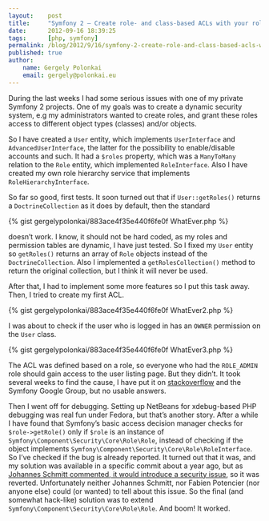 ```yaml
---
layout:    post
title:     "Symfony 2 – Create role- and class-based ACLs with your roles coming from the ORM"
date:      2012-09-16 18:39:25
tags:      [php, symfony]
permalink: /blog/2012/9/16/symfony-2-create-role-and-class-based-acls-with-your-roles-coming-from-the-orm
published: true
author:
    name: Gergely Polonkai
    email: gergely@polonkai.eu
---
```


During the last weeks I had some serious issues with one of my private Symfony
2 projects. One of my goals was to create a dynamic security system, e.g my
administrators wanted to create roles, and grant these roles access to
different object types (classes) and/or objects.

So I have created a `User` entity, which implements `UserInterface` and
`AdvancedUserInterface`, the latter for the possibility to enable/disable
accounts and such. It had a `$roles` property, which was a `ManyToMany` relation
to the `Role` entity, which implemented `RoleInterface`. Also I have created my
own role hierarchy service that implements `RoleHierarchyInterface`.

So far so good, first tests. It soon turned out that if `User::getRoles()`
returns a `DoctrineCollection` as it does by default, then the standard

{% gist gergelypolonkai/883ace4f35e440f6fe0f WhatEver.php %}

doesn’t work. I know, it should not be hard coded, as my roles and permission
tables are dynamic, I have just tested. So I fixed my `User` entity so
`getRoles()` returns an array of `Role` objects instead of the
`DoctrineCollection`. Also I implemented a `getRolesCollection()` method to
return the original collection, but I think it will never be used.

After that, I had to implement some more features so I put this task away.
Then, I tried to create my first ACL.

{% gist gergelypolonkai/883ace4f35e440f6fe0f WhatEver2.php %}

I was about to check if the user who is logged in has an `OWNER` permission on
the `User` class.

{% gist gergelypolonkai/883ace4f35e440f6fe0f WhatEver3.php %}

The ACL was defined based on a role, so everyone who had the `ROLE_ADMIN` role
should gain access to the user listing page. But they didn’t. It took several
weeks to find the cause, I have put it on
[stackoverflow](http://stackoverflow.com/questions/12057795/symfony-2-1-this-getsecurity-context-isgrantedrole-admin-returns-fa)
and the Symfony Google Group, but no usable answers.

Then I went off for debugging. Setting up NetBeans for xdebug-based PHP
debugging was real fun under Fedora, but that’s another story. After a while I
have found that Symfony’s basic access decision manager checks for
`$role->getRole()` only if `$role` is an instance of
`Symfony\Component\Security\Core\Role\Role`, instead of checking if the object
implements `Symfony\Component\Security\Core\Role\RoleInterface`. So I’ve
checked if the bug is already reported. It turned out that it was, and my
solution was available in a specific commit about a year ago, but as [Johannes
Schmitt commented, it would introduce a security
issue](https://github.com/symfony/symfony/commit/af70ac8d777873c49347ac828a817a400006cbea),
so it was reverted. Unfortunately neither Johannes Schmitt, nor Fabien
Potencier (nor anyone else) could (or wanted) to tell about this issue. So the
final (and somewhat hack-like) solution was to extend
`Symfony\Component\Security\Core\Role\Role`. And boom! It worked.
